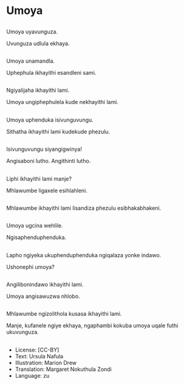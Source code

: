 # Umoya

##
Umoya uyavunguza.

Uvunguza udlula ekhaya.

##
Umoya unamandla.

Uphephula ikhayithi esandleni sami.

##
Ngiyalijaha ikhayithi lami.

Umoya ungiphephulela kude nekhayithi lami.

##
Umoya uphenduka isivunguvungu.

Sithatha ikhayithi lami kudekude phezulu.

##
Isivunguvungu siyangigwinya!

Angisaboni lutho. Angithinti lutho.

##
Liphi ikhayithi lami manje?

Mhlawumbe ligaxele esihlahleni.

##
Mhlawumbe ikhayithi lami lisandiza phezulu esibhakabhakeni.

##
Umoya ugcina wehlile.

Ngisaphenduphenduka.

##
Lapho ngiyeka ukuphenduphenduka ngiqalaza yonke indawo.

Ushonephi umoya?

##
Angilibonindawo ikhayithi lami.

Umoya angisawuzwa nhlobo.

##
Mhlawumbe ngizolithola kusasa ikhayithi lami.

Manje, kufanele ngiye ekhaya, ngaphambi kokuba umoya uqale futhi ukuvunguza.

##
* License: [CC-BY]
* Text: Ursula Nafula
* Illustration: Marion Drew
* Translation: Margaret Nokuthula Zondi
* Language: zu
